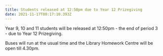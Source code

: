 ```yaml
---
title: Students released at 12:50pm due to Year 12 Prizegiving
date: 2021-11-17T00:17:10.393Z
---
```

Year 9, 10 and 11 students will be released at 12:50pm - the end of period 3 - due to Year 12 Prizegiving.

Buses will run at the usual time and the Library Homework Centre will be open till 4.30pm.